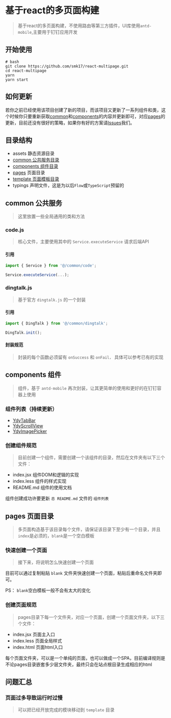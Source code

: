# 基于react的多页面构建

> 基于react的多页面构建，不使用路由等第三方插件，UI库使用`antd-mobile`,主要用于钉钉应用开发

## 开始使用

~~~ shell
# bash
git clone https://github.com/smk17/react-multipage.git
cd react-multipage
yarn
yarn start
~~~

## 如何更新

若你之前已经使用该项目创建了新的项目，而该项目又更新了一系列组件和类，这个时候你只要重新获取[common](#common)和[components](#components)的内容并更新即可，对应[pages](#pages)的更新，目前还没有很好的策略，如果你有好的方案请[Issues](https://github.com/smk17/react-multipage/issues)我们。

## 目录结构

- assets 静态资源目录
- [common 公共服务目录](#common)
- [components 组件目录](#components)
- [pages](#pages) 页面目录
- [template 页面模板目录](/src/template/README.md)
- typings 声明文件，这是为以后`Flow`或`TypeScript`预留的

## <span id="common">common 公共服务</span>

> 这里放置一些全局通用的类和方法

### code.js

> 核心文件，主要使用其中的 `Service.executeService` 请求后端API

#### 引用

~~~ js
import { Service } from '@/common/code';

Service.executeService(...);
~~~

### dingtalk.js

> 基于官方 `dingtalk.js` 的一个封装

#### 引用

~~~ js
import { DingTalk } from '@/common/dingtalk';

DingTalk.init();
~~~

#### 封装规范

> 封装的每个函数必须留有 `onSuccess` 和 `onFail，` 具体可以参考已有的实现

## <span id="components">components 组件</span>

> 组件，基于 `antd-mobile` 再次封装，让其更简单的使用和更好的在钉钉容器上使用

### 组件列表（持续更新）

- [YdyTabBar](/src/components/YdyTabBar/README.md)
- [YdyScrollView](/src/components/YdyScrollView/README.md)
- [YdyImagePicker](/src/components/YdyImagePicker/README.md)

### 创建组件规范

> 目前创建一个组件，需要创建一个该组件的目录，然后在文件夹有以下三个文件：

- index.jsx 组件DOM和逻辑的实现
- index.less 组件的样式实现
- README.md 组件的使用文档

组件创建成功许要更新 `总 README.md` 文件的 `组件列表`

## <span id="pages">pages 页面目录</span>

> 多页面构造基于该目录每个文件，请保证该目录下至少有一个目录，并且`index`是必须的，`blank`是一个空白模板

### 快速创建一个页面

> 接下来，将说明怎么快速创建一个页面

目前可以通过复制粘贴 `blank` 文件夹快速创建一个页面，粘贴后重命名文件夹即可。

PS： `blank`空白模板一般不会有太大的变化

### 创建页面规范

> pages目录下每一个文件夹，对应一个页面，创建一个页面文件夹，以下三个文件：

- index.jsx 页面主入口
- index.less 页面全局样式
- index.html 页面html入口

每个页面文件夹，可以是一个单纯的页面，也可以做成一个SPA，目前编译规则是不论pages目录嵌套多少层文件夹，最终只会在站点根目录生成相应的html

## 问题汇总

### 页面过多导致运行时过慢

> 可以把已经开放完成的模块移动到 `template` 目录
